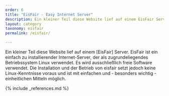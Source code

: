 ```yaml
---
order: 6
title: "EisFair - Easy Internet Server"
description: Ein kleiner Teil diese Website lief auf einem EisFair Server.
layout: category
taxonomy: eisfair
permalink: /eisfair/

--- 
```

Ein kleiner Teil diese Website lief auf einem [EisFair] Server.
EisFair ist ein einfach zu installierender Internet-Server, der als zugrundeliegendes Betriebssystem Linux verwendet. Es wird ausschließlich freie Software verwendet. Die Installation und der Betrieb von eisfair setzt jedoch keine Linux-Kenntnisse voraus und ist mit einfachen und - besonders wichtig - einheitlichen Mitteln möglich.


<!--
##System Info
<iframe title="Eisfair Status" src="{{ site.url }}/loading.html" data-src="http://www.thomas-wetterer.de/SysInfo/index.php?template=aq" width="100%" height="864" class="lazyload"> </iframe>

##Temperatur

###Letzten 24 Stunden
{% include wetty/image.html class="center" path="http://www.thomas-wetterer.de/eistemp/graph/day3.png" width=715 height=279 %}

###Letzten 7 Tage
{% include wetty/image.html class="center" path="http://www.thomas-wetterer.de/eistemp/graph/week3.png" width=715 height=279 %}

###Letztes Jahr
{% include wetty/image.html class="center" path="http://www.thomas-wetterer.de/eistemp/graph/year3.png" width=715 height=279 %}
-->

{% include _references.md %}